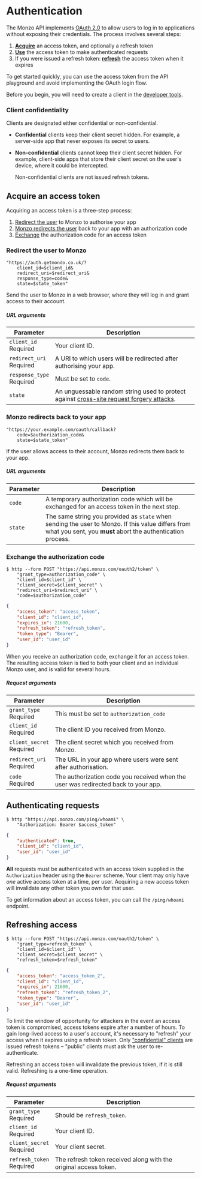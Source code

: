 # Authentication

The Monzo API implements [OAuth 2.0](http://oauth.net/2/) to allow users to log in to applications without exposing their credentials. The process involves several steps:

1. [**Acquire**](#acquire-an-access-token) an access token, and optionally a refresh token
2. [**Use**](#authenticating-requests) the access token to make authenticated requests
3. If you were issued a refresh token: [**refresh**](#refreshing-access) the access token when it expires

<aside class="notice">
To get started quickly, you can use the access token from the API playground and avoid implementing the OAuth login flow.
</aside>

Before you begin, you will need to create a client in the [developer tools](https://developers.monzo.co.uk).

### Client confidentiality

Clients are designated either confidential or non-confidential.

* **Confidential** clients keep their client secret hidden. For example, a server-side app that never exposes its secret to users.
* **Non-confidential** clients cannot keep their client secret hidden. For example, client-side apps that store their client secret on the user's device, where it could be intercepted.

    Non-confidential clients are not issued refresh tokens.

## Acquire an access token

Acquiring an access token is a three-step process:

1. [Redirect the user](#redirect-the-user-to-monzo) to Monzo to authorise your app
2. [Monzo redirects the user](#monzo-redirects-back-to-your-app) back to your app with an authorization code
3. [Exchange](#exchange-the-authorization-code) the authorization code for an access token

### Redirect the user to Monzo

```shell
"https://auth.getmondo.co.uk/?
    client_id=$client_id&
    redirect_uri=$redirect_uri&
    response_type=code&
    state=$state_token"
```

Send the user to Monzo in a web browser, where they will log in and grant access to their account.

##### URL arguments

<span class="hide">Parameter</span> | <span class="hide">Description</span>
------------------------------------|--------------------------------------
`client_id`<br><span class="label notice">Required</span>|Your client ID.
`redirect_uri`<br><span class="label notice">Required</span>|A URI to which users will be redirected after authorising your app.
`response_type`<br><span class="label notice">Required</span>|Must be set to `code`.
`state`|An unguessable random string used to protect against [cross-site request forgery attacks](http://www.twobotechnologies.com/blog/2014/02/importance-of-state-in-oauth2.html).


### Monzo redirects back to your app

```shell
"https://your.example.com/oauth/callback?
    code=$authorization_code&
    state=$state_token"
```

If the user allows access to their account, Monzo redirects them back to your app.

##### URL arguments

<span class="hide">Parameter</span> | <span class="hide">Description</span>
------------------------------------|--------------------------------------
`code`|A temporary authorization code which will be exchanged for an access token in the next step.
`state`|The same string you provided as `state` when sending the user to Monzo. If this value differs from what you sent, you **must** abort the authentication process.

### Exchange the authorization code

```shell
$ http --form POST "https://api.monzo.com/oauth2/token" \
    "grant_type=authorization_code" \
    "client_id=$client_id" \
    "client_secret=$client_secret" \
    "redirect_uri=$redirect_uri" \
    "code=$authorization_code"
```

```json
{
    "access_token": "access_token",
    "client_id": "client_id",
    "expires_in": 21600,
    "refresh_token": "refresh_token",
    "token_type": "Bearer",
    "user_id": "user_id"
}
```

When you receive an authorization code, exchange it for an access token. The resulting access token is tied to both your client and an individual Monzo user, and is valid for several hours.

##### Request arguments

<span class="hide">Parameter</span> | <span class="hide">Description</span>
------------------------------------|--------------------------------------
`grant_type`<br><span class="label notice">Required</span>|This must be set to `authorization_code`
`client_id`<br><span class="label notice">Required</span>|The client ID you received from Monzo.
`client_secret`<br><span class="label notice">Required</span>|The client secret which you received from Monzo.
`redirect_uri`<br><span class="label notice">Required</span>|The URL in your app where users were sent after authorisation.
`code`<br><span class="label notice">Required</span>|The authorization code you received when the user was redirected back to your app.

## Authenticating requests

```shell
$ http "https://api.monzo.com/ping/whoami" \
    "Authorization: Bearer $access_token"
```
```json
{
    "authenticated": true,
    "client_id": "client_id",
    "user_id": "user_id"
}
```

**All** requests must be authenticated with an access token supplied in the `Authorization` header using the `Bearer` scheme. Your client may only have *one* active access token at a time, per user. Acquiring a new access token will invalidate any other token you own for that user.

To get information about an access token, you can call the `/ping/whoami` endpoint.


## Refreshing access

```shell
$ http --form POST "https://api.monzo.com/oauth2/token" \
    "grant_type=refresh_token" \
    "client_id=$client_id" \
    "client_secret=$client_secret" \
    "refresh_token=$refresh_token"
```
```json
{
    "access_token": "access_token_2",
    "client_id": "client_id",
    "expires_in": 21600,
    "refresh_token": "refresh_token_2",
    "token_type": "Bearer",
    "user_id": "user_id"
}
```

To limit the window of opportunity for attackers in the event an access token is compromised, access tokens expire after a number of hours. To gain long-lived access to a user's account, it's necessary to "refresh" your access when it expires using a refresh token. Only ["confidential" clients](https://tools.ietf.org/html/rfc6749#section-2.1) are issued refresh tokens – "public" clients must ask the user to re-authenticate.

Refreshing an access token will invalidate the previous token, if it is still valid. Refreshing is a one-time operation.

##### Request arguments

<span class="hide">Parameter</span> | <span class="hide">Description</span>
------------------------------------|--------------------------------------
`grant_type`<br><span class="label notice">Required</span>|Should be `refresh_token`.
`client_id`<br><span class="label notice">Required</span>|Your client ID.
`client_secret`<br><span class="label notice">Required</span>|Your client secret.
`refresh_token`<br><span class="label notice">Required</span>|The refresh token received along with the original access token.
